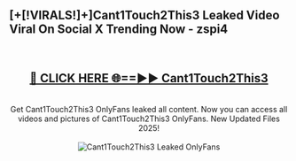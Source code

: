 <h2>[+[!VIRALS!]+]Cant1Touch2This3 Leaked Video Viral On Social X Trending Now - zspi4</h2>
<br>
<div align="center">
<h2><a href="https://libra.edu.pl?Cant1Touch2This3" rel="nofollow">🔴 CLICK HERE 🌐==►► Cant1Touch2This3</a></h2>
<br>
Get Cant1Touch2This3 OnlyFans leaked all content. Now you can access all videos and pictures of Cant1Touch2This3 OnlyFans. New Updated Files 2025!
<br>
<br>
<a href="https://libra.edu.pl?Cant1Touch2This3" rel="nofollow" data-target="animated-image.originalLink"><img src="https://i.ibb.co.com/WyWwxjT/player-gif2.gif" alt="Cant1Touch2This3 Leaked OnlyFans" style="max-width: 100%; display: inline-block;" data-target="animated-image.originalImage"></a>
</div>
<br>
